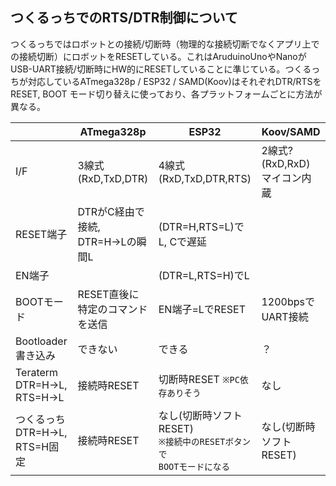 ## つくるっちでのRTS/DTR制御について
つくるっちではロボットとの接続/切断時（物理的な接続切断でなくアプリ上での接続切断）にロボットをRESETしている。これはAruduinoUnoやNanoがUSB-UART接続/切断時にHW的にRESETしていることに準じている。つくるっちが対応しているATmega328p / ESP32 / SAMD(Koov)はそれぞれDTR/RTSをRESET, BOOT モード切り替えに使っており、各プラットフォームごとに方法が異なる。

| |ATmega328p|ESP32|Koov/SAMD|
|---|---|---|---|
|I/F|3線式 (RxD,TxD,DTR)|4線式 (RxD,TxD,DTR,RTS)|2線式? (RxD,RxD)<br />マイコン内蔵|
|RESET端子|DTRがC経由で接続,<br />DTR=H->Lの瞬間L|(DTR=H,RTS=L)でL, Cで遅延| |
|EN端子| |(DTR=L,RTS=H)でL| |
|BOOTモード|RESET直後に<br />特定のコマンドを送信|EN端子=LでRESET|1200bpsでUART接続|
|Bootloader書き込み|できない|できる|？|
|Teraterm<br />DTR=H->L, RTS=H->L|接続時RESET|切断時RESET `※PC依存ありそう`|なし|
|つくるっち<br />DTR=H->L, RTS=H固定|接続時RESET|なし(切断時ソフトRESET)<br />`※接続中のRESETボタンで`<br />`BOOTモードになる`|なし(切断時ソフトRESET)|
